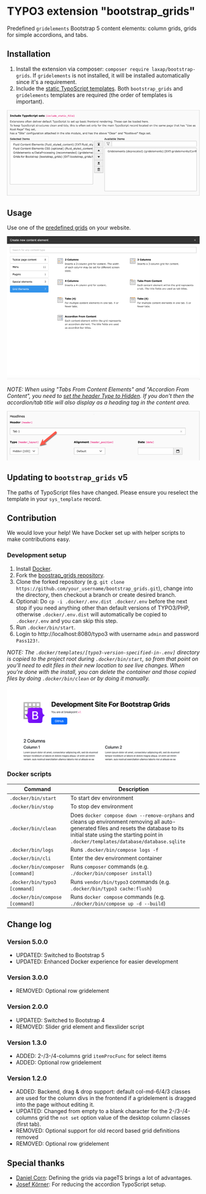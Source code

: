 # TYPO3 extension "bootstrap_grids"

Predefined `gridelements` Bootstrap 5 content elements: column grids, grids for simple accordions, and tabs.

## Installation

1. Install the extension via composer: `composer require laxap/bootstrap-grids`. If `gridelements` is not installed, it will be installed automatically since it's a requirement.
2. Include the [static TypoScript templates](Documentation/Images/IncludeStatic.png). Both `bootstrap_grids` and `gridelements` templates are required (the order of templates is important).

![static TypoScript templates](Documentation/Images/IncludeStatic.png)

## Usage

Use one of the [predefined grids](Documentation/Images/Screenshot.png) on your website.

![predefined grids](Documentation/Images/Screenshot.png)

_NOTE: When using "Tabs From Content Elements" and "Accordion From Content", you need to [set the header Type to Hidden](Documentation/Images/HeaderTypeHidden.png). If you don't then the accordion/tab title will also display as a heading tag in the content area._

![set the header Type to Hidden](Documentation/Images/HeaderTypeHidden.png)

## Updating to `bootstrap_grids` v5

The paths of TypoScript files have changed. Please ensure you reselect the template in your `sys_template` record.

## Contribution

We would love your help! We have Docker set up with helper scripts to make contributions easy.

### Development setup

1. Install [Docker](https://www.docker.com/).
2. Fork the [boostrap_grids repository](https://github.com/laxap/bootstrap_grids.git).
3. Clone the forked repository (e.g. `git clone https://github.com/your_username/bootstrap_grids.git`), change into the directory, then checkout a branch or create desired branch.
4. Optional: Do `cp -i .docker/.env.dist .docker/.env` before the next stop if you need anything other than default versions of TYPO3/PHP, otherwise `.docker/.env.dist` will automatically be copied to `.docker/.env` and you can skip this step.
4. Run `.docker/bin/start`.
7. Login to http://localhost:8080/typo3 with username `admin` and password `Pass123!`.

_NOTE: The `.docker/templates/[typo3-version-specified-in-.env]` directory is copied to the project root during `.docker/bin/start`, so from that point on you'll need to edit files in their new location to see live changes. When you're done with the install, you can delete the container and those copied files by doing `.docker/bin/clean` or by doing it manually._

![Development Site For Bootstrap Grids](Documentation/Images/DevelopmentSiteForBootstrapGrids.png)

### Docker scripts

| Command                                  | Description                                                                                                                                                                                                                   |
|------------------------------------------|-------------------------------------------------------------------------------------------------------------------------------------------------------------------------------------------------------------------------------|
| `.docker/bin/start`                      | To start dev environment                                                                                                                                                                                                      |
| `.docker/bin/stop`                       | To stop dev environment                                                                                                                                                                                                       |
| `.docker/bin/clean`                      | Does `docker compose down --remove-orphans` and cleans up environment removing all auto-generated files and resets the database to its initial state using the starting point in `.docker/templates/database/database.sqlite` |
| `.docker/bin/logs`                       | Runs `.docker/bin/compose logs -f`                                                                                                                                                                                            |
| `.docker/bin/cli`                        | Enter the dev environment container                                                                                                                                                                                           |
| `.docker/bin/composer [command]`         | Runs `composer` commands (e.g. `./docker/bin/composer install`)                                                                                                                                                               |
| `.docker/bin/typo3 [command]`            | Runs `vendor/bin/typo3` commands (e.g. `.docker/bin/typo3 cache:flush`)                                                                                                                                                       |
| `.docker/bin/compose [command]`          | Runs `docker compose` commands (e.g. `./docker/bin/compose up -d --build`)                                                                                                                                                    |

## Change log

### Version 5.0.0

- UPDATED: Switched to Bootstrap 5
- UPDATED: Enhanced Docker experience for easier development

### Version 3.0.0

- REMOVED: Optional row gridelement

### Version 2.0.0

- UPDATED: Switched to Bootstrap 4
- REMOVED: Slider grid element and flexslider script

### Version 1.3.0

- ADDED: 2-/3-/4-columns grid `itemProcFunc` for select items
- ADDED: Optional row gridelement

### Version 1.2.0

- ADDED: Backend, drag & drop support: default col-md-6/4/3 classes are used for the column divs in the frontend if a gridelement is dragged into the page without editing it.
- UPDATED: Changed from empty to a blank character for the 2-/3-/4-columns grid the `not set` option value of the desktop column classes (first tab).
- REMOVED: Optional support for old record based grid definitions removed
- REMOVED: Optional row gridelement

## Special thanks

- [Daniel Corn](https://www.cundd.net): Defining the grids via pageTS brings a lot of advantages.
- [Josef Körner](https://www.brandical.de): For reducing the accordion TypoScript setup.
